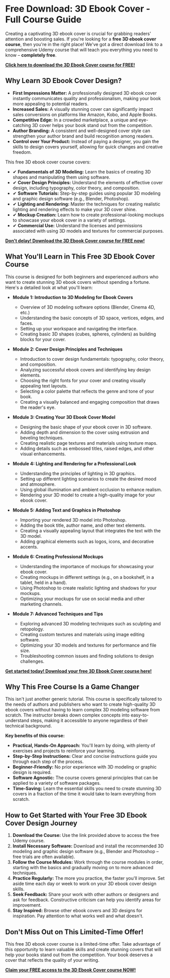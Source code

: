 # Free Download: 3D Ebook Cover - Full Course Guide

Creating a captivating 3D ebook cover is crucial for grabbing readers' attention and boosting sales. If you're looking for a **free 3D ebook cover course**, then you're in the right place! We've got a direct download link to a comprehensive Udemy course that will teach you everything you need to know – **completely free**.

[**Click here to download the 3D Ebook Cover course for FREE!**](https://udemywork.com/3d-ebook-cover)

## Why Learn 3D Ebook Cover Design?

*   **First Impressions Matter:** A professionally designed 3D ebook cover instantly communicates quality and professionalism, making your book more appealing to potential readers.
*   **Increased Sales:** A visually stunning cover can significantly impact sales conversions on platforms like Amazon, Kobo, and Apple Books.
*   **Competitive Edge:** In a crowded marketplace, a unique and eye-catching 3D cover helps your book stand out from the competition.
*   **Author Branding:** A consistent and well-designed cover style can strengthen your author brand and build recognition among readers.
*   **Control over Your Product:** Instead of paying a designer, you gain the skills to design covers yourself, allowing for quick changes and creative freedom.

This free 3D ebook cover course covers:

*   ✔ **Fundamentals of 3D Modeling:** Learn the basics of creating 3D shapes and manipulating them using software.
*   ✔ **Cover Design Principles:** Understand the elements of effective cover design, including typography, color theory, and composition.
*   ✔ **Software Tutorials:** Step-by-step guides using popular 3D modeling and graphic design software (e.g., Blender, Photoshop).
*   ✔ **Lighting and Rendering:** Master the techniques for creating realistic lighting and rendering effects to make your 3D cover shine.
*   ✔ **Mockup Creation:** Learn how to create professional-looking mockups to showcase your ebook cover in a variety of settings.
*   ✔ **Commercial Use:** Understand the licenses and permissions associated with using 3D models and textures for commercial purposes.

[**Don't delay! Download the 3D Ebook Cover course for FREE now!**](https://udemywork.com/3d-ebook-cover)

## What You'll Learn in This Free 3D Ebook Cover Course

This course is designed for both beginners and experienced authors who want to create stunning 3D ebook covers without spending a fortune. Here's a detailed look at what you'll learn:

*   **Module 1: Introduction to 3D Modeling for Ebook Covers**
    *   Overview of 3D modeling software options (Blender, Cinema 4D, etc.)
    *   Understanding the basic concepts of 3D space, vertices, edges, and faces.
    *   Setting up your workspace and navigating the interface.
    *   Creating basic 3D shapes (cubes, spheres, cylinders) as building blocks for your cover.

*   **Module 2: Cover Design Principles and Techniques**
    *   Introduction to cover design fundamentals: typography, color theory, and composition.
    *   Analyzing successful ebook covers and identifying key design elements.
    *   Choosing the right fonts for your cover and creating visually appealing text layouts.
    *   Selecting a color palette that reflects the genre and tone of your book.
    *   Creating a visually balanced and engaging composition that draws the reader's eye.

*   **Module 3: Creating Your 3D Ebook Cover Model**
    *   Designing the basic shape of your ebook cover in 3D software.
    *   Adding depth and dimension to the cover using extrusion and beveling techniques.
    *   Creating realistic page textures and materials using texture maps.
    *   Adding details such as embossed titles, raised edges, and other visual enhancements.

*   **Module 4: Lighting and Rendering for a Professional Look**
    *   Understanding the principles of lighting in 3D graphics.
    *   Setting up different lighting scenarios to create the desired mood and atmosphere.
    *   Using global illumination and ambient occlusion to enhance realism.
    *   Rendering your 3D model to create a high-quality image for your ebook cover.

*   **Module 5: Adding Text and Graphics in Photoshop**
    *   Importing your rendered 3D model into Photoshop.
    *   Adding the book title, author name, and other text elements.
    *   Creating a visually appealing layout that integrates the text with the 3D model.
    *   Adding graphical elements such as logos, icons, and decorative accents.

*   **Module 6: Creating Professional Mockups**
    *   Understanding the importance of mockups for showcasing your ebook cover.
    *   Creating mockups in different settings (e.g., on a bookshelf, in a tablet, held in a hand).
    *   Using Photoshop to create realistic lighting and shadows for your mockups.
    *   Optimizing your mockups for use on social media and other marketing channels.

*   **Module 7: Advanced Techniques and Tips**
    *   Exploring advanced 3D modeling techniques such as sculpting and retopology.
    *   Creating custom textures and materials using image editing software.
    *   Optimizing your 3D models and textures for performance and file size.
    *   Troubleshooting common issues and finding solutions to design challenges.

[**Get started today! Download your free 3D Ebook Cover course here!**](https://udemywork.com/3d-ebook-cover)

## Why This Free Course Is a Game Changer

This isn't just another generic tutorial. This course is specifically tailored to the needs of authors and publishers who want to create high-quality 3D ebook covers without having to learn complex 3D modeling software from scratch. The instructor breaks down complex concepts into easy-to-understand steps, making it accessible to anyone regardless of their technical background.

**Key benefits of this course:**

*   **Practical, Hands-On Approach:** You'll learn by doing, with plenty of exercises and projects to reinforce your learning.
*   **Step-by-Step Instructions:** Clear and concise instructions guide you through each step of the process.
*   **Beginner-Friendly:** No prior experience with 3D modeling or graphic design is required.
*   **Software Agnostic:** The course covers general principles that can be applied to a variety of software packages.
*   **Time-Saving:** Learn the essential skills you need to create stunning 3D covers in a fraction of the time it would take to learn everything from scratch.

## How to Get Started with Your Free 3D Ebook Cover Design Journey

1.  **Download the Course:** Use the link provided above to access the free Udemy course.
2.  **Install Necessary Software:** Download and install the recommended 3D modeling and graphic design software (e.g., Blender and Photoshop – free trials are often available).
3.  **Follow the Course Modules:** Work through the course modules in order, starting with the basics and gradually moving on to more advanced techniques.
4.  **Practice Regularly:** The more you practice, the faster you'll improve. Set aside time each day or week to work on your 3D ebook cover design skills.
5.  **Seek Feedback:** Share your work with other authors or designers and ask for feedback. Constructive criticism can help you identify areas for improvement.
6.  **Stay Inspired:** Browse other ebook covers and 3D designs for inspiration. Pay attention to what works well and what doesn't.

## Don't Miss Out on This Limited-Time Offer!

This free 3D ebook cover course is a limited-time offer. Take advantage of this opportunity to learn valuable skills and create stunning covers that will help your books stand out from the competition. Your book deserves a cover that reflects the quality of your writing.

**[Claim your FREE access to the 3D Ebook Cover course NOW!](https://udemywork.com/3d-ebook-cover)**
